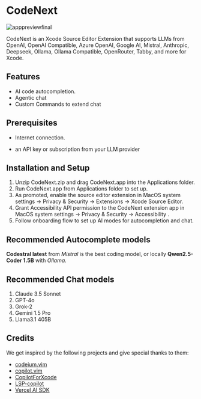 # CodeNext
![apppreviewfinal](https://github.com/user-attachments/assets/c17c5829-c36d-44df-93e0-0ecf26d2f491)

CodeNext is an Xcode Source Editor Extension that supports LLMs from OpenAI, OpenAI Compatible, Azure OpenAI, Google AI, Mistral, Anthropic, Deepseek, Ollama, Ollama Compatible, OpenRouter, Tabby, and more for Xcode.

## Features

- AI code autocompletion.
- Agentic chat
- Custom Commands to extend chat

## Prerequisites

- Internet connection.

- an API key or subscription from your LLM provider

## Installation and Setup

1. Unzip CodeNext.zip and drag CodeNext.app into the Applications folder.
2. Run CodeNext.app from Applications folder to set up.
3. As promoted, enable the source editor extension in MacOS system settings -> Privacy & Security -> Extensions -> Xcode Source Editor.
4. Grant Accessibility API permission to the CodeNext extension app in MacOS system settings -> Privacy & Security -> Accessibility .
5. Follow onboarding flow to set up AI modes for autocompletion and chat.

## Recommended Autocomplete models
**Codestral latest** from *Mistral* is the best coding model, or locally **Qwen2.5-Coder 1.5B** with *Ollama*.

## Recommended Chat models
1. Claude 3.5 Sonnet
2. GPT-4o
3. Grok-2
4. Gemini 1.5 Pro
5. Llama3.1 405B

## Credits
We get inspired by the following projects and give special thanks to them:
- [codeium.vim](https://github.com/Exafunction/codeium.vim)
- [copilot.vim](https://github.com/github/copilot.vim)
- [CopilotForXcode](https://github.com/intitni/CopilotForXcode)
- [LSP-copilot](https://github.com/TerminalFi/LSP-copilot)
- [Vercel AI SDK](https://github.com/vercel/ai)
